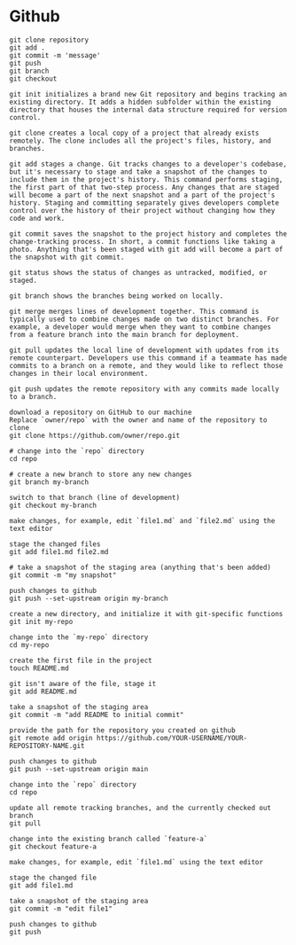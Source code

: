 # Github

    git clone repository 
    git add .
    git commit -m 'message'
    git push 
    git branch
    git checkout 

    git init initializes a brand new Git repository and begins tracking an existing directory. It adds a hidden subfolder within the existing directory that houses the internal data structure required for version control.

    git clone creates a local copy of a project that already exists remotely. The clone includes all the project's files, history, and branches.

    git add stages a change. Git tracks changes to a developer's codebase, but it's necessary to stage and take a snapshot of the changes to include them in the project's history. This command performs staging, the first part of that two-step process. Any changes that are staged will become a part of the next snapshot and a part of the project's history. Staging and committing separately gives developers complete control over the history of their project without changing how they code and work.

    git commit saves the snapshot to the project history and completes the change-tracking process. In short, a commit functions like taking a photo. Anything that's been staged with git add will become a part of the snapshot with git commit.

    git status shows the status of changes as untracked, modified, or staged.

    git branch shows the branches being worked on locally.

    git merge merges lines of development together. This command is typically used to combine changes made on two distinct branches. For example, a developer would merge when they want to combine changes from a feature branch into the main branch for deployment.

    git pull updates the local line of development with updates from its remote counterpart. Developers use this command if a teammate has made commits to a branch on a remote, and they would like to reflect those changes in their local environment.

    git push updates the remote repository with any commits made locally to a branch.

    download a repository on GitHub to our machine
    Replace `owner/repo` with the owner and name of the repository to clone
    git clone https://github.com/owner/repo.git

    # change into the `repo` directory
    cd repo

    # create a new branch to store any new changes
    git branch my-branch

    switch to that branch (line of development)
    git checkout my-branch

    make changes, for example, edit `file1.md` and `file2.md` using the text editor

    stage the changed files
    git add file1.md file2.md

    # take a snapshot of the staging area (anything that's been added)
    git commit -m "my snapshot"

    push changes to github
    git push --set-upstream origin my-branch

    create a new directory, and initialize it with git-specific functions
    git init my-repo

    change into the `my-repo` directory
    cd my-repo

    create the first file in the project
    touch README.md

    git isn't aware of the file, stage it
    git add README.md

    take a snapshot of the staging area
    git commit -m "add README to initial commit"

    provide the path for the repository you created on github
    git remote add origin https://github.com/YOUR-USERNAME/YOUR-REPOSITORY-NAME.git

    push changes to github
    git push --set-upstream origin main

    change into the `repo` directory
    cd repo

    update all remote tracking branches, and the currently checked out branch
    git pull

    change into the existing branch called `feature-a`
    git checkout feature-a

    make changes, for example, edit `file1.md` using the text editor

    stage the changed file
    git add file1.md

    take a snapshot of the staging area
    git commit -m "edit file1"

    push changes to github
    git push
